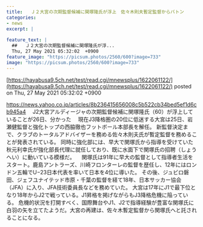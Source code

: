 ```yaml
---
title:   Ｊ２大宮の次期監督候補に関塚隆氏が浮上　佐々木則夫暫定監督からバトン  
categories:
- news
excerpt: |
  
feature_text: |
  ##   Ｊ２大宮の次期監督候補に関塚隆氏が浮...
  Thu, 27 May 2021 05:32:02  +0900
feature_image: "https://picsum.photos/2560/600?image=733"
image: "https://picsum.photos/2560/600?image=733"
---
```


[https://hayabusa9.5ch.net/test/read.cgi/mnewsplus/1622061122/](https://hayabusa9.5ch.net/test/read.cgi/mnewsplus/1622061122/)
posted on Thu, 27 May 2021 05:32:02  +0900

<!--more-->

https://news.yahoo.co.jp/articles/8b236415656008c5b522cb34bed5ef1d6cb945a4 　J2大宮アルディージャの次期監督候補に関塚隆氏（60）が浮上していることが26日、分かった 　現在J3降格圏の20位に低迷する大宮は25日、岩瀬健監督と強化トップの西脇徹也フットボール本部長を解任。 新監督決定まで、クラブのトータルアドバイザーを務める佐々木則夫氏が暫定監督を務めることが発表されている。 同時に強化部には、早大で関塚氏から指導を受けていた秋元利幸氏が強化部長代理に就任しており、既に水面下で関塚氏の招聘（しょうへい）に動いている模様だ。 　関塚氏は91年に早大の監督として指導者生活をスタート。鹿島アントラーズ、川崎フロンターレの監督を歴任し、12年にはロンドン五輪でU−23日本代表を率いて日本を4位に導いた。 その後、ジュビロ磐田、ジェフユナイテッド市原・千葉の監督を経て18年、日本サッカー協会（JFA）に入り、JFA技術委員長などを務めていた。 大宮は17年にJ1で最下位となり18年からJ2で戦っている。J1昇格を掲げながらもJ3降格危機に陥っている。 危機的状況を打開すべく、国際舞台やJ1、J2で指導経験が豊富な関塚氏に白羽の矢を立てたようだ。大宮の再建は、佐々木暫定監督から関塚氏へと託されることになる。
